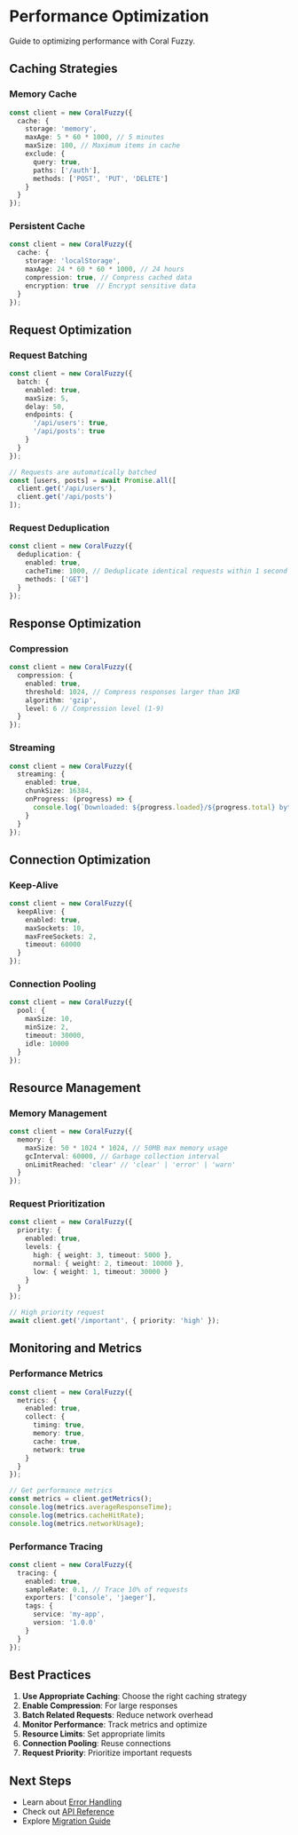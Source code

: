 # Performance Optimization

Guide to optimizing performance with Coral Fuzzy.

## Caching Strategies

### Memory Cache

```typescript
const client = new CoralFuzzy({
  cache: {
    storage: 'memory',
    maxAge: 5 * 60 * 1000, // 5 minutes
    maxSize: 100, // Maximum items in cache
    exclude: {
      query: true,
      paths: ['/auth'],
      methods: ['POST', 'PUT', 'DELETE']
    }
  }
});
```

### Persistent Cache

```typescript
const client = new CoralFuzzy({
  cache: {
    storage: 'localStorage',
    maxAge: 24 * 60 * 60 * 1000, // 24 hours
    compression: true, // Compress cached data
    encryption: true  // Encrypt sensitive data
  }
});
```

## Request Optimization

### Request Batching

```typescript
const client = new CoralFuzzy({
  batch: {
    enabled: true,
    maxSize: 5,
    delay: 50,
    endpoints: {
      '/api/users': true,
      '/api/posts': true
    }
  }
});

// Requests are automatically batched
const [users, posts] = await Promise.all([
  client.get('/api/users'),
  client.get('/api/posts')
]);
```

### Request Deduplication

```typescript
const client = new CoralFuzzy({
  deduplication: {
    enabled: true,
    cacheTime: 1000, // Deduplicate identical requests within 1 second
    methods: ['GET']
  }
});
```

## Response Optimization

### Compression

```typescript
const client = new CoralFuzzy({
  compression: {
    enabled: true,
    threshold: 1024, // Compress responses larger than 1KB
    algorithm: 'gzip',
    level: 6 // Compression level (1-9)
  }
});
```

### Streaming

```typescript
const client = new CoralFuzzy({
  streaming: {
    enabled: true,
    chunkSize: 16384,
    onProgress: (progress) => {
      console.log(`Downloaded: ${progress.loaded}/${progress.total} bytes`);
    }
  }
});
```

## Connection Optimization

### Keep-Alive

```typescript
const client = new CoralFuzzy({
  keepAlive: {
    enabled: true,
    maxSockets: 10,
    maxFreeSockets: 2,
    timeout: 60000
  }
});
```

### Connection Pooling

```typescript
const client = new CoralFuzzy({
  pool: {
    maxSize: 10,
    minSize: 2,
    timeout: 30000,
    idle: 10000
  }
});
```

## Resource Management

### Memory Management

```typescript
const client = new CoralFuzzy({
  memory: {
    maxSize: 50 * 1024 * 1024, // 50MB max memory usage
    gcInterval: 60000, // Garbage collection interval
    onLimitReached: 'clear' // 'clear' | 'error' | 'warn'
  }
});
```

### Request Prioritization

```typescript
const client = new CoralFuzzy({
  priority: {
    enabled: true,
    levels: {
      high: { weight: 3, timeout: 5000 },
      normal: { weight: 2, timeout: 10000 },
      low: { weight: 1, timeout: 30000 }
    }
  }
});

// High priority request
await client.get('/important', { priority: 'high' });
```

## Monitoring and Metrics

### Performance Metrics

```typescript
const client = new CoralFuzzy({
  metrics: {
    enabled: true,
    collect: {
      timing: true,
      memory: true,
      cache: true,
      network: true
    }
  }
});

// Get performance metrics
const metrics = client.getMetrics();
console.log(metrics.averageResponseTime);
console.log(metrics.cacheHitRate);
console.log(metrics.networkUsage);
```

### Performance Tracing

```typescript
const client = new CoralFuzzy({
  tracing: {
    enabled: true,
    sampleRate: 0.1, // Trace 10% of requests
    exporters: ['console', 'jaeger'],
    tags: {
      service: 'my-app',
      version: '1.0.0'
    }
  }
});
```

## Best Practices

1. **Use Appropriate Caching**: Choose the right caching strategy
2. **Enable Compression**: For large responses
3. **Batch Related Requests**: Reduce network overhead
4. **Monitor Performance**: Track metrics and optimize
5. **Resource Limits**: Set appropriate limits
6. **Connection Pooling**: Reuse connections
7. **Request Priority**: Prioritize important requests

## Next Steps

- Learn about [Error Handling](./error-handling.md)
- Check out [API Reference](./api-reference.md)
- Explore [Migration Guide](./migration-guide.md) 